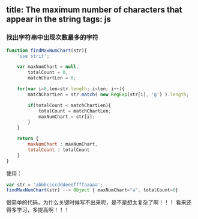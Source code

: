 title: The maximum number of characters that appear in the string
tags: js
---

### 找出字符串中出现次数最多的字符
```javascript
function findMaxNumChart(str){
    'use strit';

    var maxNumChart = null,
        totalCount = 0,
        matchChartLen = 0;

    for(var i=0,len=str.length; i<len; i++){
        matchChartLen = str.match( new RegExp(str[i], 'g') ).length;

        if(totalCount < matchChartLen){
            totalCount = matchChartLen;
            maxNumChart = str[i];
        }
    }

    return {
        maxNumChart : maxNumChart,
        totalCount : totalCount
    }
}
```

使用：
```javascript
var str = 'abbbccccdddeeeffffaaaaa';
findMaxNumChart(str) --> Object { maxNumChart="a", totalCount=6}
```

很简单的代码，为什么关键时候写不出来呢，是不是想太复杂了啊！！！
看来还得多学习，多提高啊！！！

